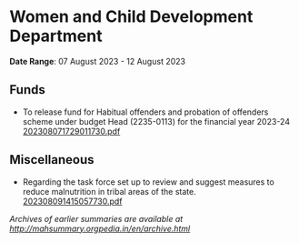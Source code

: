# Women and Child Development Department

**Date Range**: 07 August 2023 - 12 August 2023


## Funds
- To release fund for Habitual offenders and probation of offenders scheme under budget Head (2235-0113) for the financial year 2023-24\
  [202308071729011730.pdf](https://gr.maharashtra.gov.in/Site/Upload/Government%20Resolutions/English/202308071729011730.pdf)

## Miscellaneous
- Regarding the task force set up to review and suggest measures to reduce malnutrition in tribal areas of the state.\
  [202308091415057730.pdf](https://gr.maharashtra.gov.in/Site/Upload/Government%20Resolutions/English/202308091415057730.pdf)


*Archives of earlier summaries are available at http://mahsummary.orgpedia.in/en/archive.html*